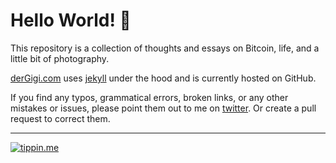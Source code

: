 # Hello World! 👋 

This repository is a collection of thoughts and essays on Bitcoin, life, and a little bit of photography.

[derGigi.com](https://dergigi.com) uses [jekyll](https://jekyllrb.com/) under the hood and is currently hosted on GitHub.

If you find any typos, grammatical errors, broken links, or any other mistakes or issues, please point them out to me on [twitter](https://twitter.com/dergigi). Or create a pull request to correct them.

---

[![tippin.me](https://badgen.net/badge/%E2%9A%A1%EF%B8%8Ftippin.me/@dergigi/F0918E)](https://tippin.me/@dergigi)
